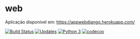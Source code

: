 # web

Aplicação disponível em: https://appwebdjango.herokuapp.com/

[![Build Status](https://travis-ci.com/cleysoncassio/web.svg?branch=master)](https://travis-ci.com/cleysoncassio/web)
[![Updates](https://pyup.io/repos/github/cleysoncassio/web/shield.svg)](https://pyup.io/repos/github/cleysoncassio/web/)
[![Python 3](https://pyup.io/repos/github/cleysoncassio/web/python-3-shield.svg)](https://pyup.io/repos/github/cleysoncassio/web/)
[![codecov](https://codecov.io/gh/cleysoncassio/web/branch/master/graph/badge.svg?token=NGXJOT1TPY)](https://codecov.io/gh/cleysoncassio/web)